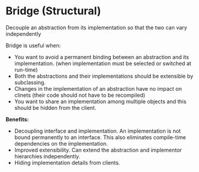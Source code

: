 # Bridge (Structural)

Decouple an abstraction from its implementation so that the two can vary independently

Bridge is useful when:
- You want to avoid a permanent binding between an abstraction and its implementation. (when implementation must be selected or switched at run-time)
- Both the abstractions and their implementations should be extensible by subclassing.
- Changes in the implementation of an abstraction have no impact on clinets  (their code should not have to be recompiled)
- You want to share an implementation among multiple objects and this should be hidden from the client.

**Benefits:**

- Decoupling interface and implementation. An implementation is not bound permanently to an interface. This also eliminates compile-time dependencies on the implementation.
- Improved extensibility. Can extend the abstraction and implementor hierarchies independently.
- Hiding implementation details from clients.
